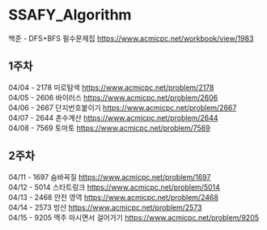 # SSAFY_Algorithm

백준 - DFS+BFS 필수문제집 
https://www.acmicpc.net/workbook/view/1983

## 1주차
04/04 - 2178 미로탐색 https://www.acmicpc.net/problem/2178    
04/05 - 2606 바이러스 https://www.acmicpc.net/problem/2606    
04/06 - 2667 단지번호붙이기 https://www.acmicpc.net/problem/2667    
04/07 - 2644 촌수계산 https://www.acmicpc.net/problem/2644    
04/08 - 7569 토마토 https://www.acmicpc.net/problem/7569    

## 2주차
04/11 - 1697 숨바꼭질 https://www.acmicpc.net/problem/1697   
04/12 - 5014 스타트링크 https://www.acmicpc.net/problem/5014   
04/13 - 2468 안전 영역 https://www.acmicpc.net/problem/2468   
04/14 - 2573 빙산 https://www.acmicpc.net/problem/2573   
04/15 - 9205 맥주 마시면서 걸어가기 https://www.acmicpc.net/problem/9205   
